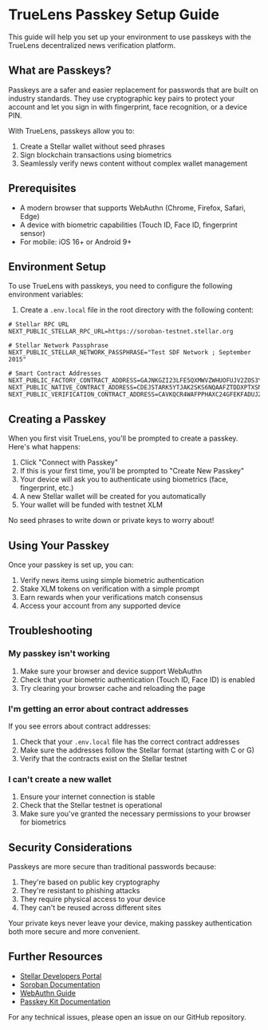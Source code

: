 # TrueLens Passkey Setup Guide

This guide will help you set up your environment to use passkeys with the TrueLens decentralized news verification platform.

## What are Passkeys?

Passkeys are a safer and easier replacement for passwords that are built on industry standards. They use cryptographic key pairs to protect your account and let you sign in with fingerprint, face recognition, or a device PIN.

With TrueLens, passkeys allow you to:

1. Create a Stellar wallet without seed phrases
2. Sign blockchain transactions using biometrics
3. Seamlessly verify news content without complex wallet management

## Prerequisites

- A modern browser that supports WebAuthn (Chrome, Firefox, Safari, Edge)
- A device with biometric capabilities (Touch ID, Face ID, fingerprint sensor)
- For mobile: iOS 16+ or Android 9+

## Environment Setup

To use TrueLens with passkeys, you need to configure the following environment variables:

1. Create a `.env.local` file in the root directory with the following content:

```
# Stellar RPC URL
NEXT_PUBLIC_STELLAR_RPC_URL=https://soroban-testnet.stellar.org

# Stellar Network Passphrase
NEXT_PUBLIC_STELLAR_NETWORK_PASSPHRASE="Test SDF Network ; September 2015"

# Smart Contract Addresses
NEXT_PUBLIC_FACTORY_CONTRACT_ADDRESS=GAJNKGZI23LFE5QXMWVZWHUOFUJV2ZOS3YT4U2T47X6A4QVMHX2SJQ7U
NEXT_PUBLIC_NATIVE_CONTRACT_ADDRESS=CDEJSTARK5YTJAK2SKS6NQAAFZTDDXPTXSNVVIWCOXVPBMVCBTNKBUW
NEXT_PUBLIC_VERIFICATION_CONTRACT_ADDRESS=CAVKQCR4WAFPPHAXC24GFEKFADUJZQ6V22O3OPS4FSA3IYFEZM6YTRXY
```

## Creating a Passkey

When you first visit TrueLens, you'll be prompted to create a passkey. Here's what happens:

1. Click "Connect with Passkey"
2. If this is your first time, you'll be prompted to "Create New Passkey"
3. Your device will ask you to authenticate using biometrics (face, fingerprint, etc.)
4. A new Stellar wallet will be created for you automatically
5. Your wallet will be funded with testnet XLM

No seed phrases to write down or private keys to worry about!

## Using Your Passkey

Once your passkey is set up, you can:

1. Verify news items using simple biometric authentication
2. Stake XLM tokens on verification with a simple prompt
3. Earn rewards when your verifications match consensus
4. Access your account from any supported device

## Troubleshooting

### My passkey isn't working

1. Make sure your browser and device support WebAuthn
2. Check that your biometric authentication (Touch ID, Face ID) is enabled
3. Try clearing your browser cache and reloading the page

### I'm getting an error about contract addresses

If you see errors about contract addresses:
1. Check that your `.env.local` file has the correct contract addresses
2. Make sure the addresses follow the Stellar format (starting with C or G)
3. Verify that the contracts exist on the Stellar testnet

### I can't create a new wallet

1. Ensure your internet connection is stable
2. Check that the Stellar testnet is operational
3. Make sure you've granted the necessary permissions to your browser for biometrics

## Security Considerations

Passkeys are more secure than traditional passwords because:

1. They're based on public key cryptography
2. They're resistant to phishing attacks
3. They require physical access to your device
4. They can't be reused across different sites

Your private keys never leave your device, making passkey authentication both more secure and more convenient.

## Further Resources

- [Stellar Developers Portal](https://developers.stellar.org/)
- [Soroban Documentation](https://soroban.stellar.org/)
- [WebAuthn Guide](https://webauthn.guide/)
- [Passkey Kit Documentation](https://github.com/kalepail/passkey-kit)

For any technical issues, please open an issue on our GitHub repository. 